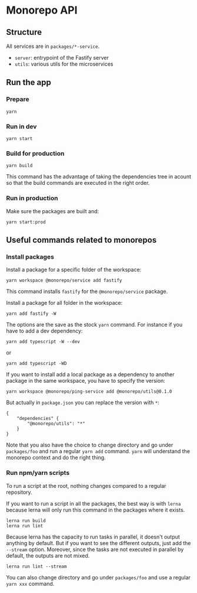 # Monorepo API

## Structure

All services are in `packages/*-service`.

- `server`: entrypoint of the Fastify server
- `utils`: various utils for the microservices

## Run the app

### Prepare

    yarn

### Run in dev

    yarn start

### Build for production

    yarn build

This command has the advantage of taking the dependencies tree
in acount so that the build commands are executed in the right order.

### Run in production

Make sure the packages are built and:

    yarn start:prod

## Useful commands related to monorepos

### Install packages

Install a package for a specific folder of the workspace:

    yarn workspace @monorepo/service add fastify

This command installs `fastify` for the `@monorepo/service` package.

Install a package for all folder in the workspace:

    yarn add fastify -W

The options are the save as the stock `yarn` command.
For instance if you have to add a dev dependency:

    yarn add typescript -W --dev

or

    yarn add typescript -WD

If you want to install add a local package as a dependency
to another package in the same workspace, you have to
specify the version:

    yarn workspace @monorepo/ping-service add @monorepo/utils@0.1.0

But actually in `package.json` you can replace the version with `*`:

```
{
    "dependencies" {
        "@monorepo/utils": "*"
    }
}
```

Note that you also have the choice to change directory and go
under `packages/foo` and run a regular `yarn add` command.
`yarn` will understand the monorepo context and do the right
thing.

### Run npm/yarn scripts

To run a script at the root, nothing changes compared to a regular repository.

If you want to run a script in all the packages, the best way is with `lerna` because lerna will only run this command in the packages where it exists.

    lerna run build
    lerna run lint

Because lerna has the capacity to run tasks in parallel, it doesn't output anything by default. But if you want to see the
different outputs, just add the `--stream` option. Moreover, since
the tasks are not executed in parallel by default, the outputs
are not mixed.

    lerna run lint --stream

You can also change directory and go under `packages/foo` and
use a regular `yarn xxx` command.
